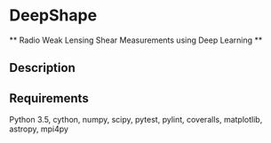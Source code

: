 # DeepShape
** Radio Weak Lensing Shear Measurements using Deep Learning **

## Description


## Requirements

Python 3.5, cython, numpy, scipy, pytest, pylint, coveralls, matplotlib, astropy, mpi4py </br>

